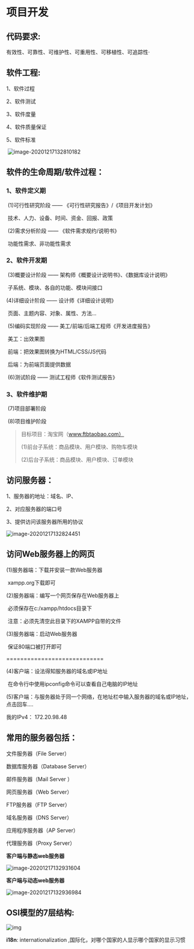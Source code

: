 # 项目开发

## **代码要求:** 

有效性、可靠性、可维护性、可重用性、可移植性、可追踪性·

 

## **软件工程:**

1、软件过程

2、软件测试

3、软件度量

4、软件质量保证

5、软件标准

​                   ![image-20201217132810182](C:\Users\NPC\AppData\Roaming\Typora\typora-user-images\image-20201217132810182.png)            

 

## 软件的生命周期/软件过程：

###  **1**、软件定义期

​    (1)可行性研究阶段 —— 《可行性研究报告》/《项目开发计划》

​       技术、人力、设备、时间、资金、回报、政策

​    (2)需求分析阶段 —— 《软件需求规约/说明书》

​       功能性需求、非功能性需求

###  **2**、软件开发期  

​    (3)概要设计阶段 —— 架构师《概要设计说明书》、《数据库设计说明》

​       子系统、模块、各自的功能、模块间接口

   (4)详细设计阶段 —— 设计师《详细设计说明》

​       页面、主题内容、对象、属性、方法...

​    (5)编码实现阶段 —— 美工/前端/后端工程师《开发进度报告》

​       美工：出效果图

​       前端：把效果图转换为HTML/CSS/JS代码

​       后端：为前端页面提供数据

​    (6)测试阶段 —— 测试工程师《软件测试报告》

###  **3**、软件维护期

​    (7)项目部署阶段

​    (8)项目维护阶段

> 目标项目：淘宝网（www.ftbtaobao.com）
>
> (1)前台子系统：商品模块、用户模块、购物车模块
>
> (2)后台子系统：商品模块、用户模块、订单模块



## 访问服务器：

1、服务器的地址：域名、IP、

2、对应服务器的端口号

3、提供访问该服务器所用的协议

 ![image-20201217132824451](C:\Users\NPC\AppData\Roaming\Typora\typora-user-images\image-20201217132824451.png)

## 访问Web服务器上的网页

 (1)服务器端：下载并安装一款Web服务器

​    xampp.org下载即可

 (2)服务器端：编写一个网页保存在Web服务器上

​    必须保存在c:/xampp/htdocs目录下

​    注意：必须先清空此目录下的XAMPP自带的文件

 (3)服务器端：启动Web服务器

​    保证80端口被打开即可

 ============================

 (4)客户端：设法得知服务器的域名或IP地址

​    在命令行中使用ipconfig命令可以查看自己电脑的IP地址

 (5)客户端：与服务器处于同一个网络，在地址栏中输入服务器的域名或IP地址，点击回车....


 我的IPv4： 172.20.98.48

 

## **常用的服务器包括：** 

文件服务器（File Server） 

数据库服务器（Database Server）

 邮件服务器（Mail Server ）

网页服务器（Web Server）

 FTP服务器（FTP Server） 

域名服务器（DNS Server） 

应用程序服务器（AP Server）

 代理服务器（Proxy Server）

 

**客户端与静态web服务器**

 ![image-20201217132931604](C:\Users\NPC\AppData\Roaming\Typora\typora-user-images\image-20201217132931604.png)

**客户端与动态web服务器**

 ![image-20201217132936984](C:\Users\NPC\AppData\Roaming\Typora\typora-user-images\image-20201217132936984.png)

 

## **OSI**模型的7层结构:

 ![img](https://bkimg.cdn.bcebos.com/pic/77c6a7efce1b9d16a9ef96c9f2deb48f8c546469?x-bce-process=image/watermark,image_d2F0ZXIvYmFpa2U4MA==,g_7,xp_5,yp_5)

 

**i18n**: internationalization ,国际化，对哪个国家的人显示哪个国家的显示习惯

 

